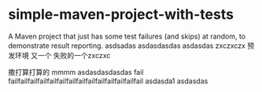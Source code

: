 # simple-maven-project-with-tests
A Maven project that just has some test failures (and skips) at random, to demonstrate result reporting.
asdsadas
asdasdasdas
asdasdas
zxczxczx
预发环境
又一个
失败的一个zxczxc

撒打算打算的
mmmm
asdasdasdasdas
fail failfailfailfailfailfailfailfailfailfailfailfailfailfail
asdasda1
asdasdas